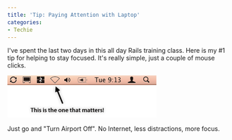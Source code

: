 ```yaml
---
title: 'Tip: Paying Attention with Laptop'
categories:
- Techie
---
```


I've spent the last two days in this all day Rails training class. Here is my #1 tip for helping to stay focused. It's really simple, just a couple of mouse clicks.

![Menubar-with-Airport-Off.png](/assets/posts/2008/menubar-with-airport-off1.png)

Just go and "Turn Airport Off". No Internet, less distractions, more focus.
